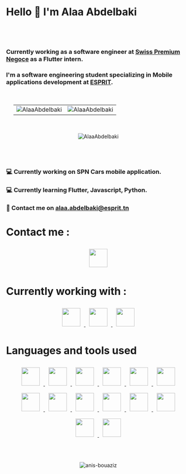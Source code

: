 # Hello 👋 I'm Alaa Abdelbaki

<p style="padding:20px">
    <h3>
        Currently working as a software engineer at <a href="https://www.swisspremiumnegoce.com/">Swiss Premium Negoce</a>  as a Flutter intern.
    </h3>
    <h3>
        I'm a software engineering student specializing in Mobile applications development at <a href="https://esprit.tn">ESPRIT</a>.
    </h3>
</p>

<p style="padding:20px">
    <table no-border>
        <tr>
            <td><img align="center" src="https://github-readme-streak-stats.herokuapp.com/?user=AlaaAbdelbaki&count_private=true&theme=tokyonight" alt="AlaaAbdelbaki" /></td>
            <td><img align="center" src="https://github-readme-stats.vercel.app/api?username=AlaaAbdelbaki&show_icons=true&count_private=true&locale=en&theme=tokyonight" alt="AlaaAbdelbaki" /></td>
        </tr>
    </table>
</p>
<p align='center'><img align="center" src="https://github-readme-stats.vercel.app/api/top-langs?username=AlaaAbdelbaki&show_icons=true&locale=en&count_private=true&theme=tokyonight&layout=compact" alt="AlaaAbdelbaki" /></p>

<p style="padding:20px">
    <h3>
        💻 Currently working on SPN Cars mobile application.
    </h3>
    <h3>
         💻 Currently learning Flutter, Javascript, Python.
    </h3>
    <h3>
        📧 Contact me on <a href="mailto://alaa.abdelbaki@esprit.tn">alaa.abdelbaki@esprit.tn</a>
    </h3>
</p>

# Contact me :

<p align="center">
    <a href="https://www.linkedin.com/in/AlaaAbdelbaki">
        <img src="https://openvisualfx.com/wp-content/uploads/2019/10/linkedin-icon-logo-png-transparent.png" height="50" width="50" style="padding:10px"/>
    </a> 
</p>

# Currently working with :

<p align="center">
    <a href="https://developer.mozilla.org/en-US/docs/Web/JavaScript">
        <img style="padding:10px" src = "https://brandslogos.com/wp-content/uploads/images/large/javascript-logo.png"/ width="50" />
    </a>
    <a href="https://www.mongodb.com/">
        <img style="padding:10px" src = "https://res.cloudinary.com/crunchbase-production/image/upload/c_lpad,f_auto,q_auto:eco,dpr_1/erkxwhl1gd48xfhe2yld"/ width="50" />
    </a>
    <a href="https://flutter.dev/">
        <img style="padding:10px" src = "https://www.kindpng.com/picc/m/355-3557482_flutter-logo-png-transparent-png.png"/ width="50" />
    </a>

</p>

# Languages and tools used

<p align="center">
    <a href="https://developer.mozilla.org/en-US/docs/Web/JavaScript">
        <img style="padding:10px" src = "https://brandslogos.com/wp-content/uploads/images/large/javascript-logo.png"  height="50"/>
    </a>
    <a href="https://www.mongodb.com/">
        <img style="padding:10px" src = "https://res.cloudinary.com/crunchbase-production/image/upload/c_lpad,f_auto,q_auto:eco,dpr_1/erkxwhl1gd48xfhe2yld"  height="50"/>
    </a>
    <a href="https://flutter.dev/">
        <img style="padding:10px" src = "https://www.kindpng.com/picc/m/355-3557482_flutter-logo-png-transparent-png.png" height="50"/>
    </a>
    <a href="https://reactjs.org/">
        <img style="padding:10px" src = "https://upload.wikimedia.org/wikipedia/commons/thumb/a/a7/React-icon.svg/2300px-React-icon.svg.png" height="50"/>
    </a>
    <a href="https://nodejs.org/">
        <img style="padding:10px" src = "https://upload.wikimedia.org/wikipedia/commons/thumb/d/d9/Node.js_logo.svg/1280px-Node.js_logo.svg.png" height="50"/>
    </a>
    <a href="https://java.com/">
        <img style="padding:10px" src = "https://dev.java/assets/images/java-logo-vert-blk.png" height="50"/>
    </a>
    <a href="https://kotlinlang.org/">
        <img style="padding:10px" src = "https://upload.wikimedia.org/wikipedia/commons/thumb/0/06/Kotlin_Icon.svg/2048px-Kotlin_Icon.svg.png" height="50"/>
    </a>
    <a href="https://developer.apple.com/swift/resources/">
        <img style="padding:10px" src = "https://developer.apple.com/swift/images/swift-og.png" height="50"/>
    </a>
    <a href="https://developer.android.com/studio">
        <img style="padding:10px" src = "https://www.thegoandroid.com/wp-content/uploads/2021/05/Untitled-10.png" height="50"/>
    </a>
    <a href="https://developer.apple.com/xcode/">
        <img style="padding:10px" src = "https://upload.wikimedia.org/wikipedia/en/0/0c/Xcode_icon.png" height="50"/>
    </a>
    <a href="https://code.visualstudio.com/">
        <img style="padding:10px" src = "https://upload.wikimedia.org/wikipedia/commons/thumb/9/9a/Visual_Studio_Code_1.35_icon.svg/2048px-Visual_Studio_Code_1.35_icon.svg.png" height="50"/>
    </a>
    <a href="https://git-scm.com/">
        <img style="padding:10px" src = "https://git-scm.com/images/logos/downloads/Git-Icon-1788C.png" height="50"/>
    </a>
    <a href="https://developer.mozilla.org/en-US/docs/Web/HTML">
        <img style="padding:10px" src = "https://upload.wikimedia.org/wikipedia/commons/thumb/6/61/HTML5_logo_and_wordmark.svg/1200px-HTML5_logo_and_wordmark.svg.png" height="50"/>
    </a>
    <a href="https://developer.mozilla.org/en-US/docs/Web/CSS">
        <img style="padding:10px" src = "https://upload.wikimedia.org/wikipedia/commons/thumb/d/d5/CSS3_logo_and_wordmark.svg/1200px-CSS3_logo_and_wordmark.svg.png" height="50"/>
    </a>

</p>

#

<p align="center" style="padding: 20px;"> 
    <img src="https://komarev.com/ghpvc/?username=AlaaAbdelbaki&label=Profile%20views&color=0e75b6&style=flat" alt="anis-bouaziz" /> 
</p>
